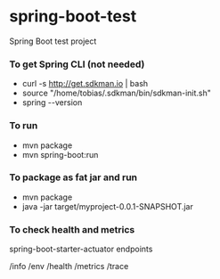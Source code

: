 # spring-boot-test
Spring Boot test project


### To get Spring CLI (not needed)

- curl -s http://get.sdkman.io | bash 
- source "/home/tobias/.sdkman/bin/sdkman-init.sh"
- spring --version

### To run

- mvn package
- mvn spring-boot:run

### To package as fat jar and run

- mvn package
- java -jar target/myproject-0.0.1-SNAPSHOT.jar

### To check health and metrics

spring-boot-starter-actuator endpoints

/info
/env
/health
/metrics
/trace